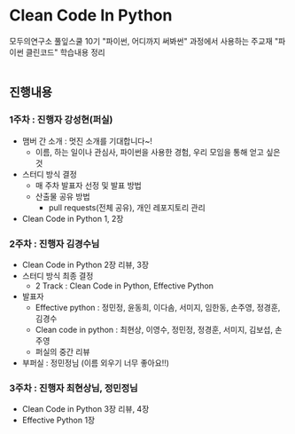 # Clean Code In Python
모두의연구소 풀잎스쿨 10기 "파이썬, 어디까지 써봐썬" 과정에서 사용하는 주교재 "파이썬 클린코드" 학습내용 정리
<br></br>

## 진행내용
### 1주차 : 진행자 강성현(퍼실)
+ 맴버 간 소개 : 멋진 소개를 기대합니다~!
  + 이름, 하는 일이나 관심사, 파이썬을 사용한 경험, 우리 모임을 통해 얻고 싶은 것
+ 스터디 방식 결정 
  + 매 주차 발표자 선정 및 발표 방법
  + 산출물 공유 방법
    + pull requests(전체 공유), 개인 레포지토리 관리
+ Clean Code in Python 1, 2장
  
### 2주차 : 진행자 김경수님
+ Clean Code in Python 2장 리뷰, 3장
+ 스터디 방식 최종 결정
    + 2 Track : Clean Code in Python, Effective Python
+ 발표자
    + Effective python : 정민정, 윤동희, 이다솜, 서미지, 임한동, 손주영, 정경훈, 김경수
    + Clean code in python : 최현상, 이영수, 정민정, 정경훈, 서미지, 김보섭, 손주영
    + 퍼실의 중간 리뷰
+ 부퍼실 : 정민정님 (이름 외우기 너무 좋아요!!)

### 3주차 : 진행자 최현상님, 정민정님
+ Clean Code in Python 3장 리뷰, 4장
+ Effective Python 1장
